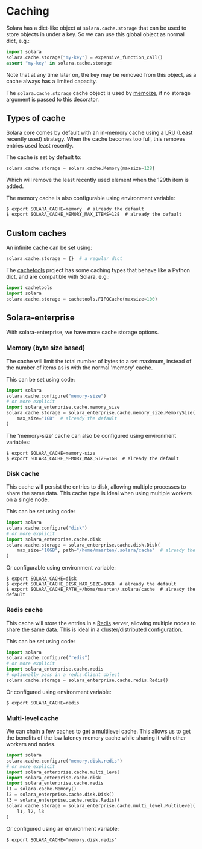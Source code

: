 # Caching

Solara has a dict-like object at `solara.cache.storage` that can be used to store objects in under a key. So we can use this global
object as normal dict, e.g.:

```python
import solara
solara.cache.storage["my-key"] = expensive_function_call()
assert "my-key" in solara.cache.storage
```

Note that at any time later on, the key may be removed from this object, as a cache always has a limited capacity.

The `solara.cache.storage` cache object is used by [memoize](/documentation/api/utilities/memoize), if no storage argument is passed to this decorator.

## Types of cache

Solara core comes by default with an in-memory cache using a [LRU](https://en.wikipedia.org/wiki/Cache_replacement_policies#Least_recently_used_(LRU)) (Least recently used) strategy. When the
cache becomes too full, this removes entries used least recently.

The cache is set by default to:
```python
solara.cache.storage = solara.cache.Memory(maxsize=128)
```

Which will remove the least recently used element when the 129th item is added.

The memory cache is also configurable using environment variable:
```
$ export SOLARA_CACHE=memory  # already the default
$ export SOLARA_CACHE_MEMORY_MAX_ITEMS=128  # already the default
```

## Custom caches
An infinite cache can be set using:

```python
solara.cache.storage = {}  # a regular dict
```

The [cachetools](https://cachetools.readthedocs.io/) project has some caching types that behave like a Python dict, and are compatible with Solara, e.g.:

```python
import cachetools
import solara
solara.cache.storage = cachetools.FIFOCache(maxsize=100)
```

## Solara-enterprise

With solara-enterprise, we have more cache storage options.

### Memory (byte size based)

The cache will limit the total number of bytes to a set maximum, instead of the number of items as is with the normal 'memory' cache.

This can be set using code:

```python
import solara
solara.cache.configure("memory-size")
# or more explicit
import solara_enterprise.cache.memory_size
solara.cache.storage = solara_enterprise.cache.memory_size.MemorySize(
    max_size="1GB"  # already the default
)
```

The 'memory-size' cache can also be configured using environment variables:

```
$ export SOLARA_CACHE=memory-size
$ export SOLARA_CACHE_MEMORY_MAX_SIZE=1GB  # already the default

```


### Disk cache

This cache will persist the entries to disk, allowing multiple processes to share the same data. This cache type is ideal when using multiple workers on a single node.

This can be set using code:

```python
import solara
solara.cache.configure("disk")
# or more explicit
import solara_enterprise.cache.disk
solara.cache.storage = solara_enterprise.cache.disk.Disk(
    max_size="10GB", path="/home/maarten/.solara/cache"  # already the default
)
```

Or configurable using environment variable:
```
$ export SOLARA_CACHE=disk
$ export SOLARA_CACHE_DISK_MAX_SIZE=10GB  # already the default
$ export SOLARA_CACHE_PATH_=/home/maarten/.solara/cache  # already the default
```

### Redis cache

This cache will store the entries in a [Redis](https://redis.io/) server, allowing multiple nodes to share the same data. This is ideal in a cluster/distributed configuration.

This can be set using code:

```python
import solara
solara.cache.configure("redis")
# or more explicit
import solara_enterprise.cache.redis
# optionally pass in a redis.Client object
solara.cache.storage = solara_enterprise.cache.redis.Redis()
```

Or configured using environment variable:
```
$ export SOLARA_CACHE=redis
```

### Multi-level cache

We can chain a few caches to get a multilevel cache. This allows us to get the benefits of the low latency memory cache while sharing it with other workers and nodes.

```python
import solara
solara.cache.configure("memory,disk,redis")
# or more explicit
import solara_enterprise.cache.multi_level
import solara_enterprise.cache.disk
import solara_enterprise.cache.redis
l1 = solara.cache.Memory()
l2 = solara_enterprise.cache.disk.Disk()
l3 = solara_enterprise.cache.redis.Redis()
solara.cache.storage = solara_enterprise.cache.multi_level.MultiLevel(
    l1, l2, l3
)
```

Or configured using an environment variable:
```
$ export SOLARA_CACHE="memory,disk,redis"
```

